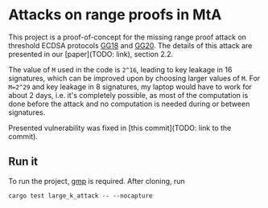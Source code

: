 # Attacks on range proofs in MtA

This project is a proof-of-concept for the missing range proof attack on threshold ECDSA protocols [GG18](https://eprint.iacr.org/2019/114.pdf) and [GG20](https://eprint.iacr.org/2020/540.pdf).
The details of this attack are presented in our [paper](TODO: link), section 2.2.

The value of `M` used in the code is `2^16`, leading to key leakage in 16 signatures, which can be improved upon by choosing larger values of `M`.
For `M=2^29` and key leakage in 8 signatures, my laptop would have to work for about 2 days, i.e. it's completely possible, as most of the 
computation is done before the attack and no computation is needed during or between signatures.

Presented vulnerability was fixed in [this commit](TODO: link to the commit).

## Run it

To run the project, [gmp](https://gmplib.org) is required. After cloning, run

`cargo test large_k_attack -- --nocapture`